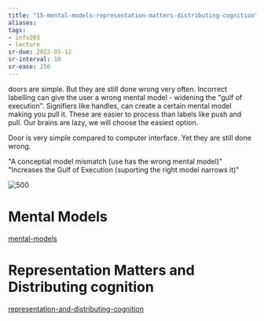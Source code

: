 ```yaml
---
title: "15-mental-models-representation-matters-distributing-cognition"
aliases: 
tags: 
- info203
- lecture
sr-due: 2022-05-12
sr-interval: 10
sr-ease: 250
---
```



doors are simple. But they are still done wrong very often. Incorrect labelling can give the user a wrong mental model - widening the "gulf of execution". Signifiers like handles, can create a certain mental model making you pull it. These are easier to process than labels like push and pull. Our brains are lazy, we will choose the easiest option. 

Door is very simple compared to computer interface. Yet they are still done wrong. 

"A conceptial model mismatch (use has the wrong mental model)"
"Increases the Gulf of Execution (suporting the right model narrows it)"

![500](https://i.imgur.com/dv6LH0O.png#invert)

# Mental Models
[mental-models](notes/mental-models.md)

# Representation Matters and Distributing cognition

[representation-and-distributing-cognition](notes/representation-and-distributing-cognition.md)